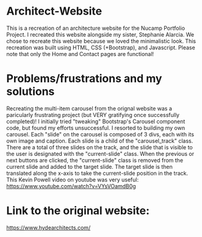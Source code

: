 # Architect-Website
This is a recreation of an architecture website for the Nucamp Portfolio Project. I recreated this website alongside my sister, Stephanie Alarcia. We chose to recreate this website because we loved the minimalistic look. This recreation was built using HTML, CSS (+Bootstrap), and Javascript. Please note that only the Home and Contact pages are functional!

# Problems/frustrations and my solutions
Recreating the multi-item carousel from the orignal website was a paricularly frustrating project (but VERY gratifying once successfully completed)! I initially tried "tweaking" Bootstrap's Carousel component code, but found my efforts unsuccessful. I resorted to building my own carousel. Each "slide" on the carousel is composed of 3 divs, each with its own image and caption. Each slide is a child of the "carousel_track" class. There are a total of three slides on the track, and the slide that is visible to the user is designated with the "current-slide" class. When the previous or next buttons are clicked, the "current-slide" class is removed from the current slide and added to the target slide. The target slide is then translated along the x-axis to take the current-slide position in the track. This Kevin Powell video on youtube was very useful: https://www.youtube.com/watch?v=VYsVOamdB0g

# Link to the original website:
https://www.hydearchitects.com/
